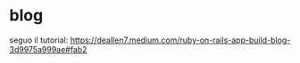 # blog
seguo il tutorial: https://deallen7.medium.com/ruby-on-rails-app-build-blog-3d9975a999ae#fab2

